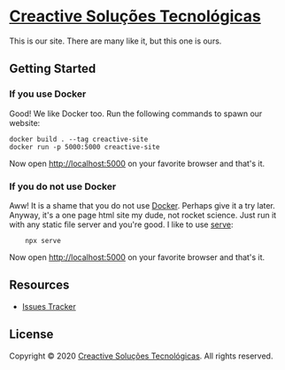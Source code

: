 # [Creactive Soluções Tecnológicas](https://creactive.com.br)

This is our site. There are many like it, but this one is ours.


## Getting Started

### If you use Docker

Good! We like Docker too. Run the following commands to spawn our website:

```
docker build . --tag creactive-site
docker run -p 5000:5000 creactive-site
```

Now open [http://localhost:5000](http://localhost:5000) on your favorite browser and that's it.


### If you do not use Docker

Aww! It is a shame that you do not use [Docker](https://docker.com). Perhaps give it a try later. Anyway, it's a one page html site my dude, not rocket science. Just run it with any static file server and you're good. I like to use [serve](https://www.npmjs.com/package/serve):

        npx serve

Now open [http://localhost:5000](http://localhost:5000) on your favorite browser and that's it.


## Resources

* [Issues Tracker](https://github.com/creactivebr/site/issues)


## License

Copyright &copy; 2020 [Creactive Soluções Tecnológicas](http://creactive.com.br). All rights reserved.

